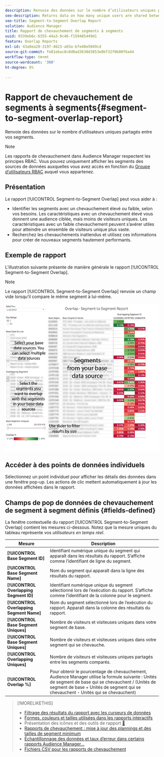 ```yaml
---
description: Renvoie des données sur le nombre d’utilisateurs uniques partagés entre vos segments.
seo-description: Returns data on how many unique users are shared between your segments.
seo-title: Segment-to-Segment Overlap Report
solution: Audience Manager
title: Rapport de chevauchement de segments à segments
uuid: 0339eb6c-6355-44a3-9c46-f159485449d1
feature: Overlap Reports
exl-id: 43a8ea20-3197-4623-a03a-bfe40e5049cd
source-git-commit: fe01ebac8c0d0ad3630d3853e0bf32f0b00f6a44
workflow-type: tm+mt
source-wordcount: '360'
ht-degree: 6%

---
```


# Rapport de chevauchement de segments à segments{#segment-to-segment-overlap-report}

Renvoie des données sur le nombre d’utilisateurs uniques partagés entre vos segments.

>[!NOTE]
>
>Les rapports de chevauchement dans Audience Manager respectent les principes RBAC. Vous pouvez uniquement afficher les segments des sources de données auxquelles vous avez accès en fonction du [Groupe d’utilisateurs RBAC](/help/using/features/administration/administration-overview.md) auquel vous appartenez.

<!-- 

c_segment_segment_overlap.xml

 -->

## Présentation

Le rapport [!UICONTROL Segment-to-Segment Overlap] peut vous aider à :

* Identifier les segments avec un chevauchement élevé ou faible, selon vos besoins. Les caractéristiques avec un chevauchement élevé vous donnent une audience ciblée, mais moins de visiteurs uniques. Les caractéristiques avec un faible chevauchement peuvent s’avérer utiles pour atteindre un ensemble de visiteurs unique plus vaste.
* Recherchez les chevauchements inattendus et utilisez ces informations pour créer de nouveaux segments hautement performants.

## Exemple de rapport

L’illustration suivante présente de manière générale le rapport [!UICONTROL Segment-to-Segment Overlap].

>[!NOTE]
>
>Le rapport [!UICONTROL Segment-to-Segment Overlap] renvoie un champ vide lorsqu’il compare le même segment à lui-même.

![](assets/segment-to-segment-overlap.png)

## Accéder à des points de données individuels

Sélectionnez un point individuel pour afficher les détails des données dans une fenêtre pop-up. Les actions de clic mettent automatiquement à jour les données affichées dans le rapport.

## Champs de pop de données de chevauchement de segment à segment définis {#fields-defined}

<!-- 

r_s2s_data_pop.xml

 -->

La fenêtre contextuelle du rapport [!UICONTROL Segment-to-Segment Overlap] contient les mesures ci-dessous. Notez que la mesure uniques du tableau représente vos *utilisateurs en temps réel*.

| Mesure | Description |
|---|---|
| **[!UICONTROL Base Segment ID]** | Identifiant numérique unique du segment qui apparaît dans les résultats du rapport. S’affiche comme l’identifiant de ligne du segment. |
| **[!UICONTROL Base Segment Name]** | Nom du segment qui apparaît dans la ligne des résultats du rapport. |
| **[!UICONTROL Overlapping Segment ID]** | Identifiant numérique unique du segment sélectionné lors de l’exécution du rapport. S’affiche comme l’identifiant de la colonne pour le segment. |
| **[!UICONTROL Overlapping Segment Name]** | Nom du segment sélectionné lors de l’exécution du rapport. Apparaît dans la colonne des résultats du rapport. |
| **[!UICONTROL Base Segment Uniques]** | Nombre de visiteurs et visiteuses uniques dans votre segment de base. |
| **[!UICONTROL Base Segment Uniques]** | Nombre de visiteurs et visiteuses uniques dans votre segment qui se chevauche. |
| **[!UICONTROL Overlapping Uniques]** | Nombre de visiteurs et visiteuses uniques partagés entre les segments comparés. |
| **[!UICONTROL Overlap %]** | Pour obtenir le pourcentage de chevauchement, Audience Manager utilise la formule suivante : Unités de segment de base qui se chevauchent / (Unités de segment de base + Unités de segment qui se chevauchent - Unités qui se chevauchent) |



>[!MORELIKETHIS]
>
>* [Filtrage des résultats du rapport avec les curseurs de données](../../reporting/dynamic-reports/data-sliders.md)
>* [Formes, couleurs et tailles utilisées dans les rapports interactifs](../../reporting/dynamic-reports/interactive-report-technology.md#shapes-colors-sizes)
>* Présentation des icônes et des outils de rapport [&#128279;](../../reporting/dynamic-reports/interactive-report-technology.md#icons-tools-explained)
>* [Rapports de chevauchement : mise à jour des plannings et des tailles de segment minimum](../../reporting/dynamic-reports/overlap-minimum-segment-size.md)
>* [Échantillonnage des données et taux d’erreur dans certains rapports Audience Manager...](../../reporting/report-sampling.md)
>* [Fichiers CSV pour les rapports de chevauchement](../../reporting/dynamic-reports/overlap-csv-files.md)
